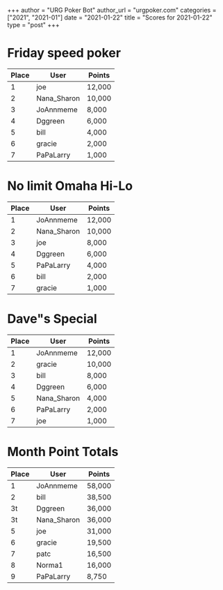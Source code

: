 +++
author = "URG Poker Bot"
author_url = "urgpoker.com"
categories = ["2021", "2021-01"]
date = "2021-01-22"
title = "Scores for 2021-01-22"
type = "post"
+++
# Friday speed poker

| Place | User | Points |
|-------|------|--------|
| 1 | joe | 12,000 |
| 2 | Nana_Sharon | 10,000 |
| 3 | JoAnnmeme | 8,000 |
| 4 | Dggreen | 6,000 |
| 5 | bill | 4,000 |
| 6 | gracie | 2,000 |
| 7 | PaPaLarry | 1,000 |

# No limit Omaha Hi-Lo

| Place | User | Points |
|-------|------|--------|
| 1 | JoAnnmeme | 12,000 |
| 2 | Nana_Sharon | 10,000 |
| 3 | joe | 8,000 |
| 4 | Dggreen | 6,000 |
| 5 | PaPaLarry | 4,000 |
| 6 | bill | 2,000 |
| 7 | gracie | 1,000 |

# Dave"s Special

| Place | User | Points |
|-------|------|--------|
| 1 | JoAnnmeme | 12,000 |
| 2 | gracie | 10,000 |
| 3 | bill | 8,000 |
| 4 | Dggreen | 6,000 |
| 5 | Nana_Sharon | 4,000 |
| 6 | PaPaLarry | 2,000 |
| 7 | joe | 1,000 |

# Month Point Totals

| Place | User | Points |
|-------|------|--------|
| 1 | JoAnnmeme | 58,000 |
| 2 | bill | 38,500 |
| 3t | Dggreen | 36,000 |
| 3t | Nana_Sharon | 36,000 |
| 5 | joe | 31,000 |
| 6 | gracie | 19,500 |
| 7 | patc | 16,500 |
| 8 | Norma1 | 16,000 |
| 9 | PaPaLarry | 8,750 |
